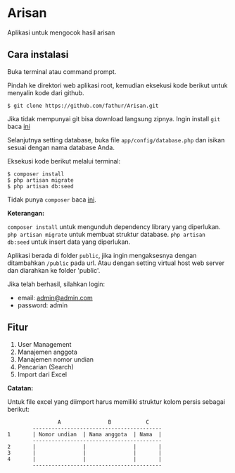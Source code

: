 # Arisan

Aplikasi untuk mengocok hasil arisan

## Cara instalasi

Buka terminal atau command prompt.

Pindah ke direktori web aplikasi root, kemudian eksekusi kode berikut untuk menyalin kode dari github.

```
$ git clone https://github.com/fathur/Arisan.git
```

Jika tidak mempunyai git bisa download langsung zipnya. Ingin install `git` baca [ini](http://git-scm.com/book/en/v2/Getting-Started-Installing-Git)

Selanjutnya setting database, buka file `app/config/database.php` dan isikan sesuai dengan nama database Anda.

Eksekusi kode berikut melalui terminal:

```
$ composer install
$ php artisan migrate
$ php artisan db:seed
```

Tidak punya `composer` baca [ini](https://getcomposer.org/download/).

**Keterangan:**

`composer install` untuk mengunduh dependency library yang diperlukan. `php artisan migrate` untuk membuat struktur database. `php artisan db:seed` untuk insert data yang diperlukan.

Aplikasi berada di folder `public`, jika ingin mengaksesnya dengan ditambahkan `/public` pada url. Atau dengan setting virtual host web server dan diarahkan ke folder 'public'.

Jika telah berhasil, silahkan login:

- email: admin@admin.com
- password: admin

## Fitur

1. User Management
2. Manajemen anggota
3. Manajemen nomor undian
4. Pencarian (Search)
5. Import dari Excel


__Catatan:__

Untuk file excel yang diimport harus memiliki struktur kolom persis sebagai berikut:

                    A               B           C
            -----------------------------------------
    1       | Nomor undian  | Nama anggota  | Nama  |
            -----------------------------------------
    2       |               |               |       |
    3       |               |               |       |
    4       |               |               |       |
            -----------------------------------------